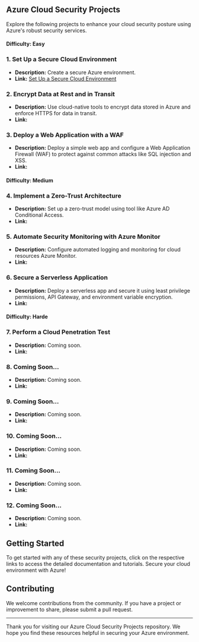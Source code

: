 ## Azure Cloud Security Projects

Explore the following projects to enhance your cloud security posture using Azure's robust security services.

#### Difficulty: Easy

### 1. **Set Up a Secure Cloud Environment**
- **Description:** Create a secure Azure environment.
- **Link:** [Set Up a Secure Cloud Environment](./Azure-Project_1.md)

### 2. **Encrypt Data at Rest and in Transit**
- **Description:** Use cloud-native tools to encrypt data stored in Azure and enforce HTTPS for data in transit.
- **Link:** []()

### 3. **Deploy a Web Application with a WAF**
- **Description:** Deploy a simple web app and configure a Web Application Firewall (WAF) to protect against common attacks like SQL injection and XSS.
- **Link:** []()

#### Difficulty: Medium

### 4. **Implement a Zero-Trust Architecture**
- **Description:** Set up a zero-trust model using tool like Azure AD Conditional Access.
- **Link:** []()

### 5. **Automate Security Monitoring with Azure Monitor**
- **Description:** Configure automated logging and monitoring for cloud resources Azure Monitor.
- **Link:** []()

### 6. **Secure a Serverless Application**
- **Description:** Deploy a serverless app and secure it using least privilege permissions, API Gateway, and environment variable encryption.
- **Link:** []()

#### Difficulty: Harde

### 7. **Perform a Cloud Penetration Test**
- **Description:** Coming soon.
- **Link:** []()

### 8. **Coming Soon...**
- **Description:** Coming soon.
- **Link:** []()

### 9. **Coming Soon...**
- **Description:** Coming soon.
- **Link:** []()

### 10. **Coming Soon...**
- **Description:** Coming soon.
- **Link:** []()

### 11. **Coming Soon...**
- **Description:** Coming soon.
- **Link:** []()

### 12. **Coming Soon...**
- **Description:** Coming soon.
- **Link:** []()

## Getting Started

To get started with any of these security projects, click on the respective links to access the detailed documentation and tutorials. Secure your cloud environment with Azure!

## Contributing

We welcome contributions from the community. If you have a project or improvement to share, please submit a pull request.

---

Thank you for visiting our Azure Cloud Security Projects repository. We hope you find these resources helpful in securing your Azure environment.